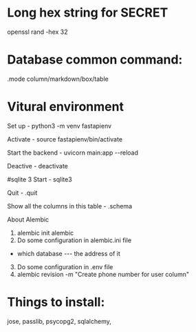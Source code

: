 # Long hex string for SECRET

openssl rand -hex 32

# Database common command:

.mode column/markdown/box/table

# Vitural environment

Set up - python3 -m venv fastapienv

Activate - source fastapienv/bin/activate

Start the backend - uvicorn main:app --reload

Deactive - deactivate

#sqlite 3
Start - sqlite3

Quit - .quit

Show all the columns in this table - .schema

About Alembic

1. alembic init alembic
2. Do some configuration in alembic.ini file

- which database --- the address of it

3. Do some configuration in .env file
4. alembic revision -m "Create phone number for user column"

# Things to install:

jose, passlib, psycopg2, sqlalchemy,
